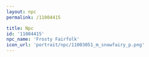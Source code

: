 ```yaml
---
layout: npc
permalink: /11004415

title: Npc
id: '11004415'
npc_name: 'Frosty Fairfolk'
icon_url: 'portrait/npc/11003051_m_snowfairy_p.png'
---
```

